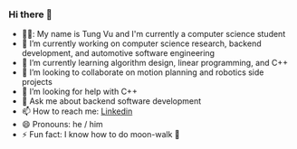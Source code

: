 ### Hi there 👋

- 👨‍🎓: My name is Tung Vu and I'm currently a computer science student
- 📖 I’m currently working on computer science research, backend development, and automotive software engineering
- 🌱 I’m currently learning algorithm design, linear programming, and C++
- 👯 I’m looking to collaborate on motion planning and robotics side projects
- 🤔 I’m looking for help with C++
- 💬 Ask me about backend software development
- 📫 How to reach me: [Linkedin](https://www.linkedin.com/in/tung-vu-a2064866/)
- 😄 Pronouns: he / him
- ⚡ Fun fact: I know how to do moon-walk 🕺
<!--
**vutung3196/vutung3196** is a ✨ _special_ ✨ repository because its `README.md` (this file) appears on your GitHub profile.

Here are some ideas to get you started:

- 🔭 I’m currently working on ...
- 🌱 I’m currently learning ...
- 👯 I’m looking to collaborate on ...
- 🤔 I’m looking for help with ...
- 💬 Ask me about ...
- 📫 How to reach me: ...
- 😄 Pronouns: ...
- ⚡ Fun fact: ...
-->
